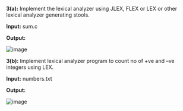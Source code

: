 **3(a):**  Implement the lexical analyzer using JLEX, FLEX or LEX or other lexical analyzer generating stools.

**Input:** sum.c

**Output:** 

![image](https://github.com/user-attachments/assets/4818ba00-6861-421f-a493-b3ba05bda865)

**3(b):** Implement lexical analyzer program to count no of +ve and –ve integers using LEX.

**Input:** numbers.txt

**Output:**

![image](https://github.com/user-attachments/assets/4b0c4212-5d9c-4e0b-bbc3-2e3996d69474)

